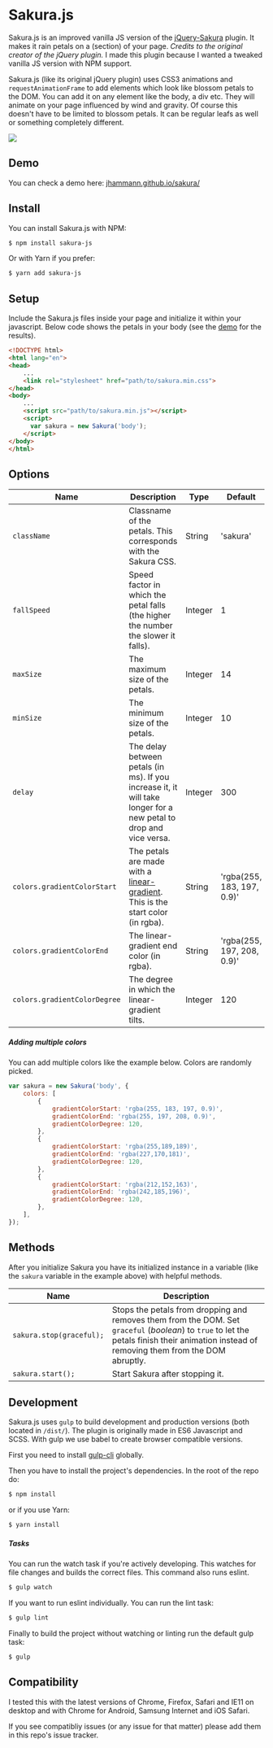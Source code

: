# Sakura.js
Sakura.js is an improved vanilla JS version of the [jQuery-Sakura](https://github.com/almightynay/jQuery-Sakura) plugin. It makes it rain petals on a (section) of your page. _Credits to the original creator of the jQuery plugin._ I made this plugin because I wanted a tweaked vanilla JS version with NPM support.

Sakura.js (like its original jQuery plugin) uses CSS3 animations and `requestAnimationFrame` to add elements which look like blossom petals to the DOM. You can add it on any element like the body, a div etc. They will animate on your page influenced by wind and gravity. Of course this doesn't have to be limited to blossom petals. It can be regular leafs as well or something completely different.

![](https://i.imgur.com/Qvmj4sM.gif)

## Demo
You can check a demo here: [jhammann.github.io/sakura/](https://jhammann.github.io/sakura/)

## Install
You can install Sakura.js with NPM:

```bash
$ npm install sakura-js
```

Or with Yarn if you prefer:

```bash
$ yarn add sakura-js
```

## Setup
Include the Sakura.js files inside your page and initialize it within your javascript.
Below code shows the petals in your body (see the [demo](https://jhammann.github.io/sakura/) for the results).

```html
<!DOCTYPE html>
<html lang="en">
<head>
    ...
    <link rel="stylesheet" href="path/to/sakura.min.css">
</head>
<body>
    ...
    <script src="path/to/sakura.min.js"></script>
    <script>
      var sakura = new Sakura('body');
    </script>
</body>
</html>
```

## Options

| Name                         | Description                                                                                                                                        | Type    | Default                    |
| ---------------------------- | -------------------------------------------------------------------------------------------------------------------------------------------------- | ------- | -------------------------- |
| `className`                  | Classname of the petals. This corresponds with the Sakura CSS.                                                                                     | String  | 'sakura'                   |
| `fallSpeed`                  | Speed factor in which the petal falls (the higher the number the slower it falls).                                                                 | Integer | 1                          |
| `maxSize`                    | The maximum size of the petals.                                                                                                                    | Integer | 14                         |
| `minSize`                    | The minimum size of the petals.                                                                                                                    | Integer | 10                         |
| `delay`                      | The delay between petals (in ms). If you increase it, it will take longer for a new petal to drop and vice versa.                                  | Integer | 300                        |
| `colors.gradientColorStart`  | The petals are made with a [linear-gradient](https://developer.mozilla.org/en-US/docs/Web/CSS/linear-gradient). This is the start color (in rgba). | String  | 'rgba(255, 183, 197, 0.9)' |
| `colors.gradientColorEnd`    | The linear-gradient end color (in rgba).                                                                                                           | String  | 'rgba(255, 197, 208, 0.9)' |
| `colors.gradientColorDegree` | The degree in which the linear-gradient tilts.                                                                                                     | Integer | 120                        |

##### Adding multiple colors
You can add multiple colors like the example below. Colors are randomly picked.

```js
var sakura = new Sakura('body', {
    colors: [
        {
            gradientColorStart: 'rgba(255, 183, 197, 0.9)',
            gradientColorEnd: 'rgba(255, 197, 208, 0.9)',
            gradientColorDegree: 120,
        },
        {
            gradientColorStart: 'rgba(255,189,189)',
            gradientColorEnd: 'rgba(227,170,181)',
            gradientColorDegree: 120,
        },
        {
            gradientColorStart: 'rgba(212,152,163)',
            gradientColorEnd: 'rgba(242,185,196)',
            gradientColorDegree: 120,
        },
    ],
});
```


## Methods

After you initialize Sakura you have its initialized instance in a variable (like the `sakura` variable in the example above) with helpful methods.

| Name                     | Description                                                                                                                                                                                 |
| ------------------------ | ------------------------------------------------------------------------------------------------------------------------------------------------------------------------------------------- |
| `sakura.stop(graceful);` | Stops the petals from dropping and removes them from the DOM. Set `graceful` (_boolean_) to `true` to let the petals finish their animation instead of removing them from the DOM abruptly. |
| `sakura.start();`        | Start Sakura after stopping it.                                                                                                                                                             |

## Development

Sakura.js uses `gulp` to build development and production versions (both located in `/dist/`).
The plugin is originally made in ES6 Javascript and SCSS. With gulp we use babel to create browser compatible versions.

First you need to install [gulp-cli](https://gulpjs.com/) globally.

Then you have to install the project's dependencies. In the root of the repo do:

```bash
$ npm install
```

or if you use Yarn:

```bash
$ yarn install
```

##### Tasks

You can run the watch task if you're actively developing. This watches for file changes and builds the correct files. This command also runs eslint.

```bash
$ gulp watch
```
If you want to run eslint individually. You can run the lint task:

```bash
$ gulp lint
```

Finally to build the project without watching or linting run the default gulp task:

```bash
$ gulp
```

## Compatibility

I tested this with the latest versions of Chrome, Firefox, Safari and IE11 on desktop and with Chrome for Android, Samsung Internet and iOS Safari.

If you see compatibliy issues (or any issue for that matter) please add them in this repo's issue tracker.
